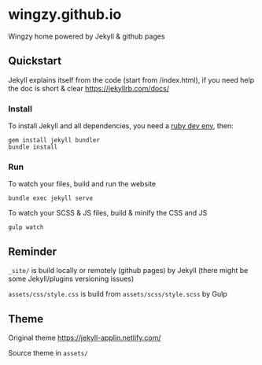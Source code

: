 # wingzy.github.io
Wingzy home powered by Jekyll &amp; github pages

## Quickstart
Jekyll explains itself from the code (start from /index.html), if you need help the doc is short & clear https://jekyllrb.com/docs/

### Install
To install Jekyll and all dependencies, you need a [ruby dev env](https://jekyllrb.com/docs/installation/), then:
```
gem install jekyll bundler
bundle install
```

### Run
To watch your files, build and run the website

```bundle exec jekyll serve```

To watch your SCSS & JS files, build & minify the CSS and JS

```gulp watch```

## Reminder
`_site/` is build locally or remotely (github pages) by Jekyll (there might be some Jekyll/plugins versioning issues)

`assets/css/style.css` is build from `assets/scss/style.scss` by Gulp

## Theme
Original theme https://jekyll-applin.netlify.com/

Source theme in `assets/`
